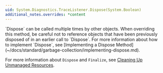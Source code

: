 ```yaml
---
uid: System.Diagnostics.TraceListener.Dispose(System.Boolean)
additional_notes.overrides: *content
---
```


<p>
      `Dispose` can be called multiple times by other objects. When overriding this method, be careful not to reference objects that have been previously disposed of in an earlier call to `Dispose`. For more information about how to implement `Dispose`, see [Implementing a Dispose Method](~/docs/standard/garbage-collection/implementing-dispose.md).  
  
 For more information about `Dispose` and `Finalize`, see [Cleaning Up Unmanaged Resources](~/docs/standard/garbage-collection/unmanaged.md).</p>


